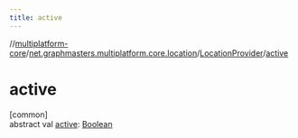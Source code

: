 ```yaml
---
title: active
---
```

//[multiplatform-core](../../../index.html)/[net.graphmasters.multiplatform.core.location](../index.html)/[LocationProvider](index.html)/[active](active.html)



# active



[common]\
abstract val [active](active.html): [Boolean](https://kotlinlang.org/api/latest/jvm/stdlib/kotlin/-boolean/index.html)




